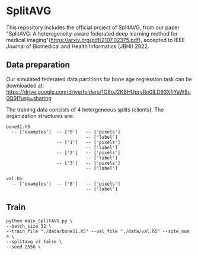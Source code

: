 # SplitAVG
This repository includes the official project of SplitAVG, from our paper "SplitAVG: A heterogeneity-aware federated deep learning method for medical imaging"(https://arxiv.org/pdf/2107.02375.pdf), accepted to IEEE Journal of Biomedical and Health Informatics (JBHI) 2022.


## Data preparation

Our simulated federated data partitions for bone age regression task can be downloaded at: https://drive.google.com/drive/folders/1O8oJ2KBHUprvRo0ILD93XfiYaW8u0Q9I?usp=sharing

The training data consists of 4 hetergeneous splits (clients). The organization structures are:

```
boneS1.h5
  -- ['examples']  -- ['0']   -- ['pixels']
                              -- ['label']
                   -- ['1']   -- ['pixels']
                              -- ['label']    
                   -- ['2']   -- ['pixels']
                              -- ['label'] 
                   -- ['3']   -- ['pixels']
                              -- ['label']

val.h5
  -- ['examples']  -- ['0']   -- ['pixels']
                              -- ['label']
```


## Train
```
python main_SplitAVG.py \
--batch_size 32 \
--train_file "./data/boneS1.h5" --val_file "./data/val.h5" --site_num 4 \
--splitavg_v2 False \
--seed 2556 \
```

